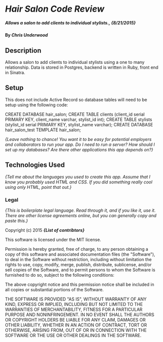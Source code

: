 # _Hair Salon Code Review_

##### _Allows a salon to add clients to individual stylists., {8/21/2015}_

#### By _**Chris Underwood**_

## Description
Allows a salon to add clients to individual stylists using a one to many relationship. Data is stored in Postgres, backend is written in Ruby, front end in Sinatra.


## Setup

This does not include Active Record so database tables will need to be setup using the following code:

CREATE DATABASE hair_salon;
CREATE TABLE clients (client_id serial PRIMARY KEY, client_name varchar, stylist_id int);
CREATE TABLE stylists (stylist_id serial PRIMARY KEY, stylist_name varchar);
CREATE DATABASE hair_salon_test TEMPLATE hair_salon;

_{Leave nothing to chance! You want it to be easy for potential employers and collaborators to run your app. Do I need to run a server? How should I set up my databases? Are there other applications this app depends on?}_

## Technologies Used

_{Tell me about the languages you used to create this app. Assume that I know you probably used HTML and CSS. If you did something really cool using only HTML, point that out.}_

### Legal

*{This is boilerplate legal language. Read through it, and if you like it, use it. There are other license agreements online, but you can generally copy and paste this.}*

Copyright (c) 2015 **_{List of contribtors}_**

This software is licensed under the MIT license.

Permission is hereby granted, free of charge, to any person obtaining a copy
of this software and associated documentation files (the "Software"), to deal
in the Software without restriction, including without limitation the rights
to use, copy, modify, merge, publish, distribute, sublicense, and/or sell
copies of the Software, and to permit persons to whom the Software is
furnished to do so, subject to the following conditions:

The above copyright notice and this permission notice shall be included in
all copies or substantial portions of the Software.

THE SOFTWARE IS PROVIDED "AS IS", WITHOUT WARRANTY OF ANY KIND, EXPRESS OR
IMPLIED, INCLUDING BUT NOT LIMITED TO THE WARRANTIES OF MERCHANTABILITY,
FITNESS FOR A PARTICULAR PURPOSE AND NONINFRINGEMENT. IN NO EVENT SHALL THE
AUTHORS OR COPYRIGHT HOLDERS BE LIABLE FOR ANY CLAIM, DAMAGES OR OTHER
LIABILITY, WHETHER IN AN ACTION OF CONTRACT, TORT OR OTHERWISE, ARISING FROM,
OUT OF OR IN CONNECTION WITH THE SOFTWARE OR THE USE OR OTHER DEALINGS IN
THE SOFTWARE.
